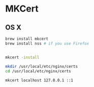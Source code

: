 # MKCert

## OS X

```sh
brew install mkcert
brew install nss # if you use Firefox
```

##

```sh
mkcert -install
```

```sh
mkdir /usr/local/etc/nginx/certs
cd /usr/local/etc/nginx/certs
```

```sh
mkcert localhost 127.0.0.1 ::1
```

